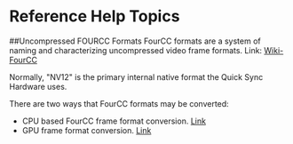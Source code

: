 [StreamTranscoder]: xref:LimeVideoSDK.QuickSync.StreamTranscoder
[StreamDecoder]: xref:LimeVideoSDK.QuickSync.StreamDecoder  
[LowLevelEncoderCSharp]: LimeVideoSDK.QuickSync.LowLevelEncoderCSharp
[mfxVideoParam]: xref:LimeVideoSDK.QuickSyncTypes.mfxVideoParam
[Player1]: xref:samples#Player1



# Reference Help Topics









##Uncompressed FOURCC Formats 
FourCC formats are a system of naming and characterizing uncompressed video frame formats. Link: [Wiki-FourCC](https://en.wikipedia.org/wiki/FourCC)

Normally, "NV12" is the primary internal native format the Quick Sync Hardware uses.

There are two ways that FourCC formats may be converted:
- CPU based FourCC frame format conversion. [Link](#fourcc.conversion.cpu)
- GPU frame format conversion. [Link](#fourcc.conversion.gpu)




